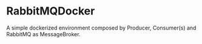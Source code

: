 # RabbitMQDocker
A simple dockerized environment composed by Producer, Consumer(s) and RabbitMQ as MessageBroker. 


